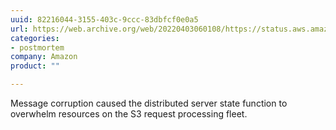 ```yaml
---
uuid: 82216044-3155-403c-9ccc-83dbfcf0e0a5
url: https://web.archive.org/web/20220403060108/https://status.aws.amazon.com/s3-20080720.html
categories:
- postmortem
company: Amazon
product: ""

---
```


Message corruption caused the distributed server state function to overwhelm resources on the S3 request processing fleet.
